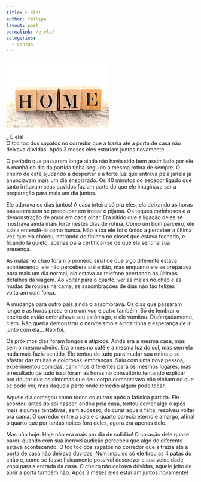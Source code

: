 ```yaml
---
title: É ela!
author: fellipe
layout: post
permalink: /e-ela/
categories:
  - contos
---
```

[<img alt="images" src="/img/posts/2015/10/images.jpg" width="275" height="183" />][1]

_ É ela!  
O toc toc dos sapatos no corredor que a trazia até a porta de casa não deixava dúvidas. Após 3 meses eles estariam juntos novamente.

O período que passaram longe ainda não havia sido bem assimilado por ele. A manhã do dia da partida tinha seguido a mesma rotina de sempre. O cheiro de café ajudando a despertar e a forte luz que entrava pela janela já anunciavam mais um dia ensolarado. Os 40 minutos do secador ligado que tanto irritavam seus ouvidos faziam parte do que ele imaginava ser a preparação para mais um dia juntos.

Ele adorava os dias juntos! A casa inteira só pra eles, ela deixando as horas passarem sem se preocupar em trocar o pijama. Os toques carinhosos e a demonstração de amor em cada olhar. Era nítido que a ligação deles se mostrava ainda mais forte nestes dias de rotina. Como um bom parceiro, ele sabia entendê-la como nunca. Não a toa ele foi o único a perceber a última vez que ela chorou, entrando de fininho no closet que estava fechado, e ficando lá quieto, apenas para certificar-se de que ela sentiria sua presença.

As malas no chão foram o primeiro sinal de que algo diferente estava acontecendo, ele não percebera até então, mas enquanto ele se preparava para mais um dia normal, ela estava ao telefone acertando os últimos detalhes da viagem. Ao voltar para o quarto, ver as malas no chão e as mudas de roupas na cama, as assombrações de dias não tão felizes voltaram com força.

A mudança para outro país ainda o assombrava. Os dias que passaram longe e as horas preso entre um voo e outro também. Só de lembrar o cheiro do avião embrulhava seu estômago, e ele vomitou. Disfarçadamente, claro. Não queria demonstrar o nervosismo e ainda tinha a esperança de ir junto com ela… Não foi.

Os próximos dias foram longos e atípicos. Ainda era a mesma casa, mas sem o mesmo cheiro. Era o mesmo café e a mesma luz do sol, mas sem ela nada mais fazia sentido. Ele tentou de tudo para mudar sua rotina e se afastar das muitas e dolorosas lembranças. Saiu com uma nova pessoa, experimentou comidas, caminhos diferentes para os mesmos lugares, mas o resultado de tudo isso foram as horas no consultório tentando explicar pro doutor que os sintomas que seu corpo demonstrava não vinham do que se pode ver, mas daquela parte onde remédio algum pode tocar.

Aquele dia começou como todos os outros após a fatídica partida. Ele acordou antes do sol nascer, andou pela casa, tentou comer algo e após mais algumas tentativas, sem sucesso, de curar aquela falta, resolveu voltar pra cama. O corredor entre a sala e o quarto parecia eterno e amargo, afinal o quarto que por tantas noites fora deles, agora era apenas dele.

Mas não hoje. Hoje não era mais um dia de solidão! O coração dele quase parou quando com sua incrível audição percebeu que algo de diferente estava acontecendo. O toc toc dos sapatos no corredor que a trazia até a porta de casa não deixava dúvidas. Num impulso só ele tirou as 4 patas do chão e, como se fosse fisicamente possível descrever a sua velocidade, voou para a entrada da casa. O cheiro não deixava dúvidas, aquele jeito de abrir a porta também não. Após 3 meses eles estariam juntos novamente!

 [1]: /img/posts/2015/10/images.jpg